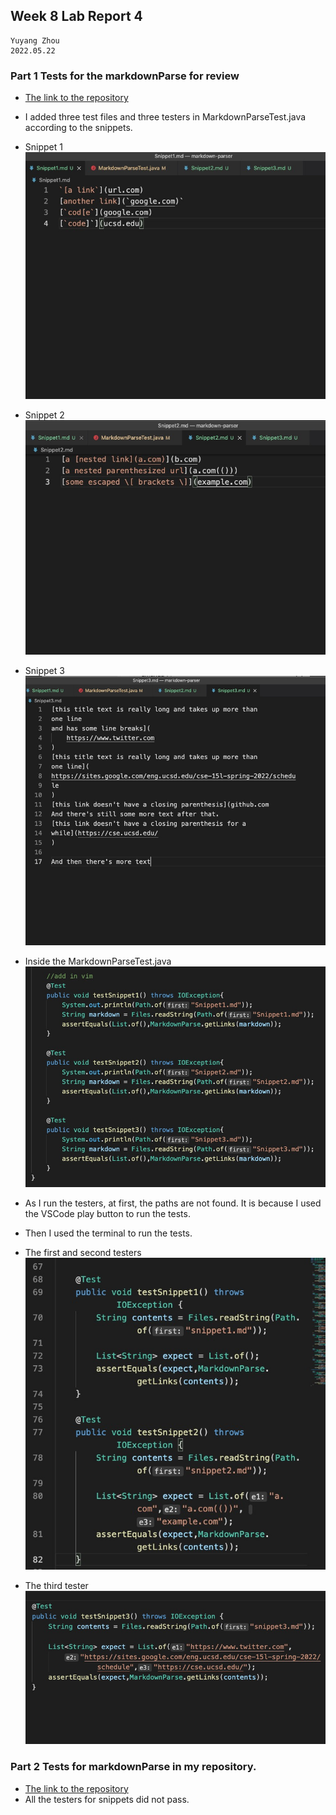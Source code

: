 ## Week 8 Lab Report 4
    Yuyang Zhou
    2022.05.22


### Part 1 Tests for the markdownParse for review
* [The link to the repository](https://github.com/jina-leemon/markdown-parser.git)

* I added three test files and three testers in MarkdownParseTest.java according to the snippets.
* Snippet 1
![image](snippet1.jpeg)
* Snippet 2
![image](snippet2.jpeg)
* Snippet 3
![image](snippet3.jpeg)
* Inside the MarkdownParseTest.java
![image](add_snippet_tests.jpeg)

* As I run the testers, at first, the paths are not found. It is because I used the VSCode play button to run the tests.
* Then I used the terminal to run the tests.
* The first and second testers
![image](st12.jpeg)
* The third tester
![image](snippet3T.jpeg)

### Part 2 Tests for markdownParse in my repository.
* [The link to the repository](https://github.com/yuz120/markdown-parser.git)
* All the testers for snippets did not pass.


